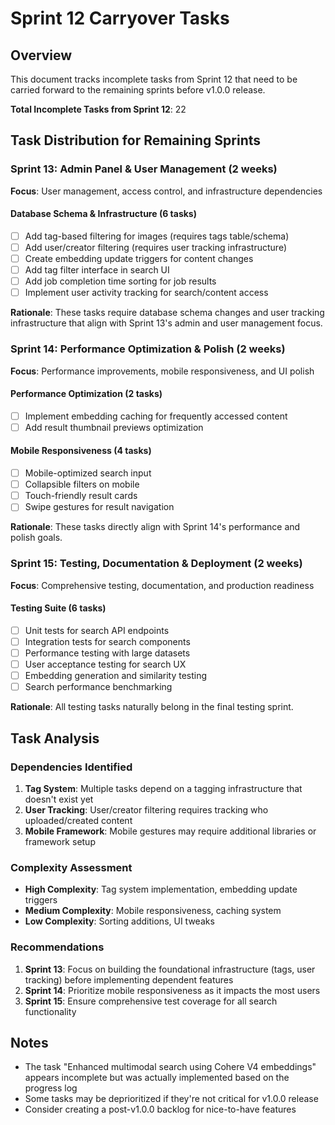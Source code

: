 # Sprint 12 Carryover Tasks

## Overview
This document tracks incomplete tasks from Sprint 12 that need to be carried forward to the remaining sprints before v1.0.0 release.

**Total Incomplete Tasks from Sprint 12**: 22

## Task Distribution for Remaining Sprints

### Sprint 13: Admin Panel & User Management (2 weeks)
**Focus**: User management, access control, and infrastructure dependencies

#### Database Schema & Infrastructure (6 tasks)
- [ ] Add tag-based filtering for images (requires tags table/schema)
- [ ] Add user/creator filtering (requires user tracking infrastructure)
- [ ] Create embedding update triggers for content changes
- [ ] Add tag filter interface in search UI
- [ ] Add job completion time sorting for job results
- [ ] Implement user activity tracking for search/content access

**Rationale**: These tasks require database schema changes and user tracking infrastructure that align with Sprint 13's admin and user management focus.

### Sprint 14: Performance Optimization & Polish (2 weeks)
**Focus**: Performance improvements, mobile responsiveness, and UI polish

#### Performance Optimization (2 tasks)
- [ ] Implement embedding caching for frequently accessed content
- [ ] Add result thumbnail previews optimization

#### Mobile Responsiveness (4 tasks)
- [ ] Mobile-optimized search input
- [ ] Collapsible filters on mobile
- [ ] Touch-friendly result cards
- [ ] Swipe gestures for result navigation

**Rationale**: These tasks directly align with Sprint 14's performance and polish goals.

### Sprint 15: Testing, Documentation & Deployment (2 weeks)
**Focus**: Comprehensive testing, documentation, and production readiness

#### Testing Suite (6 tasks)
- [ ] Unit tests for search API endpoints
- [ ] Integration tests for search components
- [ ] Performance testing with large datasets
- [ ] User acceptance testing for search UX
- [ ] Embedding generation and similarity testing
- [ ] Search performance benchmarking

**Rationale**: All testing tasks naturally belong in the final testing sprint.

## Task Analysis

### Dependencies Identified
1. **Tag System**: Multiple tasks depend on a tagging infrastructure that doesn't exist yet
2. **User Tracking**: User/creator filtering requires tracking who uploaded/created content
3. **Mobile Framework**: Mobile gestures may require additional libraries or framework setup

### Complexity Assessment
- **High Complexity**: Tag system implementation, embedding update triggers
- **Medium Complexity**: Mobile responsiveness, caching system
- **Low Complexity**: Sorting additions, UI tweaks

### Recommendations
1. **Sprint 13**: Focus on building the foundational infrastructure (tags, user tracking) before implementing dependent features
2. **Sprint 14**: Prioritize mobile responsiveness as it impacts the most users
3. **Sprint 15**: Ensure comprehensive test coverage for all search functionality

## Notes
- The task "Enhanced multimodal search using Cohere V4 embeddings" appears incomplete but was actually implemented based on the progress log
- Some tasks may be deprioritized if they're not critical for v1.0.0 release
- Consider creating a post-v1.0.0 backlog for nice-to-have features 
